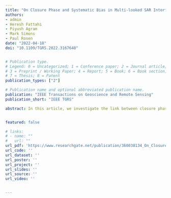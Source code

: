 ```yaml
---
title: "On Closure Phase and Systematic Bias in Multi-looked SAR Interferometry"
authors:
- admin
- Heresh Fattahi
- Piyush Agram
- Mark Simons
- Paul Rosen
date: "2022-04-18"
doi: "10.1109/TGRS.2022.3167648"


# Publication type.
# Legend: 0 = Uncategorized; 1 = Conference paper; 2 = Journal article;
# 3 = Preprint / Working Paper; 4 = Report; 5 = Book; 6 = Book section;
# 7 = Thesis; 8 = Patent
publication_types: ["2"]

# Publication name and optional abbreviated publication name.
publication: "IEEE Transactions on Geoscience and Remote Sensing"
publication_short: "IEEE TGRS"

abstract: In this article, we investigate the link between closure phase and the observed systematic bias in deformation modeling with multi-looked SAR interferometry. Multi-looking or spatial averaging is commonly used to reduce stochastic noise over a neighborhood of distributed scatterers in InSAR measurements. However, multi-looking may break consistency among a triplet of interferometric phases formed from three acquisitions leading to a residual phase error called closure phase. Understanding the cause of closure phase in multi-looked InSAR measurements and the impact of closure phase errors on the performance of InSAR time-series algorithms is crucial for quantifying the uncertainty of ground displacement time-series derived from InSAR measurements. We develop a model that consistently explains both closure phase and systematic bias in multi-looked interferometric measurements. We show that non-zero closure phase can be an indicator of temporally inconsistent physical processes that alter both phase and amplitude of interferometric measurements. We propose a method to estimate the systematic bias in the InSAR time-series with generalized closure phase measurements. We validate our model with a case study in Barstow-Bristol trough, California. We find systematic differences on the order of cm/year between InSAR time-series results using subsets of varying maximum temporal baseline. We show that these biases can be identified and accounted for.


featured: false

# links:
# - name: ""
#   url: ""
url_pdf: 'https://www.researchgate.net/publication/360038134_On_Closure_Phase_and_Systematic_Bias_in_Multi-looked_SAR_Interferometry'
url_code: ''
url_dataset: ''
url_poster: ''
url_project: ''
url_slides: ''
url_source: ''
url_video: ''


---
```

